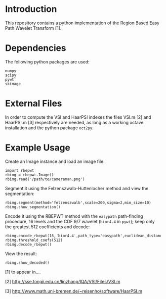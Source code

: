 # Introduction
This repository contains a python implementation of the Region Based Easy Path Wavelet Transform [1]. 

# Dependencies
The following python packages are used:

	numpy
	scipy
	pywt
	skimage


# External Files
In order to compute the VSI and HaarPSI indexes the files VSI.m [2] and HaarPSI.m [3] respectively are needed, as long as a working octave installation and the python package `oct2py`.


# Example Usage

Create an Image instance and load an image file:

	import rbepwt
    rbimg = rbepwt.Image()
    rbimg.read('/path/to/cameraman.png')
	
Segment it using the Felzenszwalb-Huttenlocher method and view the segmentation:

	rbimg.segment(method='felzenszwalb',scale=200,sigma=2,min_size=10)
	rbimg.show_segmentation()

Encode it using the RBEPWT method with the `easypath` path-finding procedure, 16 levels and the CDF 9/7 wavelet (`bior4.4` in `pywt`); keep only the greatest 512 coefficients and decode:

	rbimg.encode_rbepwt(16,'bior4.4',path_type='easypath',euclidean_distance=True)
	rbimg.threshold_coefs(512)
	rbimg.decode_rbepwt()
	
View the result:

	rbimg.show_decoded()
    



[1] to appear in....

[2] http://sse.tongji.edu.cn/linzhang/IQA/VSI/Files/VSI.m

[3] http://www.math.uni-bremen.de/~reisenho/software/HaarPSI.m
